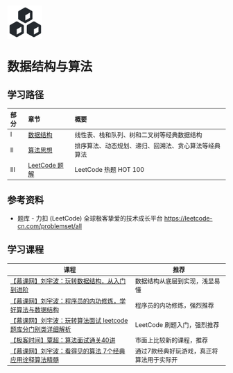 <div align="left"><img src="assets/logo7.svg" width="80px"/></div>

# 数据结构与算法

## 学习路径

| 部分 | 章节                         | 概要                                                 |
| :--- | :--------------------------- | :--------------------------------------------------- |
| Ⅰ    | [数据结构](数据结构.md)      | 线性表、栈和队列、树和二叉树等经典数据结构           |
| Ⅱ    | [算法思想](算法思想.md)      | 排序算法、动态规划、递归、回溯法、贪心算法等经典算法 |
| Ⅲ    | [LeetCode 题解](LeetCode.md) | LeetCode 热题 HOT 100                                |



## 参考资料

- 题库 - 力扣 (LeetCode) 全球极客挚爱的技术成长平台
  https://leetcode-cn.com/problemset/all



## 学习课程

| 课程                                                         | 推荐                                      |
| ------------------------------------------------------------ | ----------------------------------------- |
| [【慕课网】刘宇波：玩转数据结构，从入门到进阶](https://coding.imooc.com/class/207.html) | 数据结构从底层到实现，浅显易懂            |
| [【慕课网】刘宇波：程序员的内功修炼，学好算法与数据结构](https://coding.imooc.com/class/71.html) | 程序员的内功修炼，强烈推荐                |
| [【慕课网】刘宇波：玩转算法面试 leetcode题库分门别类详细解析](https://coding.imooc.com/class/82.html) | LeetCode 刷题入门，强烈推荐               |
| [【极客时间】覃超：算法面试通关40讲](https://time.geekbang.org/course/intro/130) | 市面上比较新的课程，推荐                  |
| [【慕课网】刘宇波：看得见的算法 7个经典应用诠释算法精髓](https://coding.imooc.com/class/138.html) | 通过7款经典好玩游戏，真正将算法用于实际开 |

